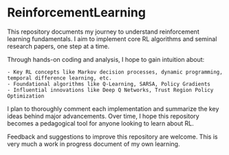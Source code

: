 # ReinforcementLearning

This repository documents my journey to understand reinforcement learning fundamentals. I aim to implement core RL algorithms and seminal research papers, one step at a time.

Through hands-on coding and analysis, I hope to gain intuition about:

    - Key RL concepts like Markov decision processes, dynamic programming, temporal difference learning, etc.
    - Foundational algorithms like Q-Learning, SARSA, Policy Gradients
    - Influential innovations like Deep Q Networks, Trust Region Policy Optimization

I plan to thoroughly comment each implementation and summarize the key ideas behind major advancements. Over time, I hope this repository becomes a pedagogical tool for anyone looking to learn about RL.

Feedback and suggestions to improve this repository are welcome. This is very much a work in progress document of my own learning.
